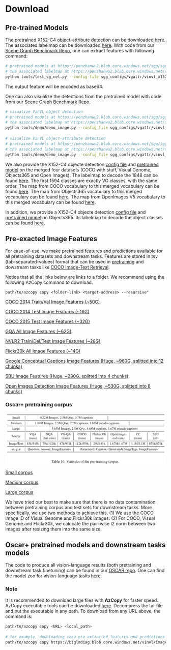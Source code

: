 # Download

## Pre-trained Models
The pretrained X152-C4 object-attribute detection can be downloaded [here](https://penzhanwu2.blob.core.windows.net/sgg/sgg_benchmark/vinvl_model_zoo/vinvl_vg_x152c4.pth).
The associated labelmap can be downloaded [here](https://penzhanwu2.blob.core.windows.net/sgg/sgg_benchmark/vinvl_model_zoo/VG-SGG-dicts-vgoi6-clipped.json).
With code from our [Scene Graph Benchmark Repo](https://github.com/microsoft/scene_graph_benchmark), one can extract features with following command:
```bash
# pretrained models at https://penzhanwu2.blob.core.windows.net/sgg/sgg_benchmark/vinvl_model_zoo/vinvl_vg_x152c4.pth
# the associated labelmap at https://penzhanwu2.blob.core.windows.net/sgg/sgg_benchmark/vinvl_model_zoo/VG-SGG-dicts-vgoi6-clipped.json
python tools/test_sg_net.py --config-file sgg_configs/vgattr/vinvl_x152c4.yaml TEST.IMS_PER_BATCH 2 MODEL.WEIGHT models/vinvl/vinvl_vg_x152c4.pth MODEL.ROI_HEADS.NMS_FILTER 1 MODEL.ROI_HEADS.SCORE_THRESH 0.2 DATA_DIR "../maskrcnn-benchmark-1/datasets1" TEST.IGNORE_BOX_REGRESSION True MODEL.ATTRIBUTE_ON True TEST.OUTPUT_FEATURE True
```
The output feature will be encoded as base64. 

One can also visualize the detections from the pretrained model with code from our [Scene Graph Benchmark Repo](https://github.com/microsoft/scene_graph_benchmark).
```bash
# visualize VinVL object detection
# pretrained models at https://penzhanwu2.blob.core.windows.net/sgg/sgg_benchmark/vinvl_model_zoo/vinvl_vg_x152c4.pth
# the associated labelmap at https://penzhanwu2.blob.core.windows.net/sgg/sgg_benchmark/vinvl_model_zoo/VG-SGG-dicts-vgoi6-clipped.json
python tools/demo/demo_image.py --config_file sgg_configs/vgattr/vinvl_x152c4.yaml --img_file ../maskrcnn-benchmark-1/datasets1/imgs/woman_fish.jpg --save_file output/woman_fish_x152c4.obj.jpg MODEL.WEIGHT models/vinvl/vinvl_vg_x152c4.pth MODEL.ROI_HEADS.NMS_FILTER 1 MODEL.ROI_HEADS.SCORE_THRESH 0.2 DATA_DIR "../maskrcnn-benchmark-1/datasets1" TEST.IGNORE_BOX_REGRESSION False

# visualize VinVL object-attribute detection
# pretrained models at https://penzhanwu2.blob.core.windows.net/sgg/sgg_benchmark/vinvl_model_zoo/vinvl_vg_x152c4.pth
# the associated labelmap at https://penzhanwu2.blob.core.windows.net/sgg/sgg_benchmark/vinvl_model_zoo/VG-SGG-dicts-vgoi6-clipped.json
python tools/demo/demo_image.py --config_file sgg_configs/vgattr/vinvl_x152c4.yaml --img_file ../maskrcnn-benchmark-1/datasets1/imgs/woman_fish.jpg --save_file output/woman_fish_x152c4.attr.jpg --visualize_attr MODEL.WEIGHT models/vinvl/vinvl_vg_x152c4.pth MODEL.ROI_HEADS.NMS_FILTER 1 MODEL.ROI_HEADS.SCORE_THRESH 0.2 DATA_DIR "../maskrcnn-benchmark-1/datasets1" TEST.IGNORE_BOX_REGRESSION False
```


We also provide the X152-C4 objecte detection [config file](https://biglmdiag.blob.core.windows.net/vinvl/model_ckpts/od_models/FourSets/config.yaml) and [pretrained model](https://biglmdiag.blob.core.windows.net/vinvl/model_ckpts/od_models/FourSets/model_final.pth) on the merged four datasets (COCO with stuff, Visual Genome, Objects365 and Open Images). 
The labelmap to decode the 1848 can be found [here](https://biglmdiag.blob.core.windows.net/vinvl/model_ckpts/od_models/FourSets/vgcocooiobjects_v1_class2ind.json). The first 1594 classes are exactly VG classes, with the same order. 
The map from COCO vocabulary to this merged vocabulary can be found [here](https://biglmdiag.blob.core.windows.net/vinvl/model_ckpts/od_models/FourSets/coco_vgoiv6_class2ind.json).
The map from Objects365 vocabulary to this merged vocabulary can be found [here](https://biglmdiag.blob.core.windows.net/vinvl/model_ckpts/od_models/FourSets/object365_vgoiv6_class2ind.json).
The map from OpenImages V5 vocabulary to this merged vocabulary can be found [here](https://biglmdiag.blob.core.windows.net/vinvl/model_ckpts/od_models/FourSets/oi_vgoiv6_class2ind.json).

In addition, we provide a X152-C4 objecte detection [config file](https://biglmdiag.blob.core.windows.net/vinvl/model_ckpts/od_models/objects365/attr_frcnn_X152C4.yaml) and [pretrained model](https://biglmdiag.blob.core.windows.net/vinvl/model_ckpts/od_models/objects365/model_0740000.pth) on Objects365. Its labelmap to decode the object classes can be found [here](https://biglmdiag.blob.core.windows.net/vinvl/model_ckpts/od_models/objects365/train.labelmap.tsv).

## Pre-exacted Image Features
For ease-of-use, we make pretrained features and predictions available for all pretraining datasets and downstream tasks. 
Features are stored in tsv (tab-separated-values) format that can be used in [pretraining](oscar/datasets/oscar_tsv.py) and dowstream tasks like [COCO Image-Text Retrieval](oscar/run_retrieval.py).

Notice that all the links below are links to a folder. We recommend using the following AzCopy command to download.
```
path/to/azcopy copy <folder-link> <target-address> --resursive"
```

[COCO 2014 Train/Val Image Features (~50G)](https://biglmdiag.blob.core.windows.net/vinvl/image_features/coco_X152C4_frcnnbig2_exp168model_0060000model.roi_heads.nm_filter_2_model.roi_heads.score_thresh_0.2/model_0060000/)

[COCO 2014 Test Image Features (~16G)](https://biglmdiag.blob.core.windows.net/vinvl/image_features/coco_X152C4_frcnnbig2_exp168model_0060000model.roi_heads.nm_filter_2_model.roi_heads.score_thresh_0.2/model_0060000/coco2014test/)

[COCO 2015 Test Image Features (~32G)](https://biglmdiag.blob.core.windows.net/vinvl/image_features/coco_X152C4_frcnnbig2_exp168model_0060000model.roi_heads.nm_filter_2_model.roi_heads.score_thresh_0.2/model_0060000/coco2015test/)

[GQA All Image Features (~62G)](https://biglmdiag.blob.core.windows.net/vinvl/image_features/gqa_X152C4_frcnnbig2_exp168model_0060000model.roi_heads.nm_filter_2_model.roi_heads.score_thresh_0.2/model_0060000/)

[NVLR2 Train/Del/Test Image Features (~28G)](https://biglmdiag.blob.core.windows.net/vinvl/image_features/nlvr2_X152C4_frcnnbig2_exp168model_0060000model.roi_heads.nm_filter_2_model.roi_heads.score_thresh_0.2/)

[Flickr30k All Image Features (~14G)](https://biglmdiag.blob.core.windows.net/vinvl/image_features/flickr30k_X152C4_frcnnbig2_exp168model_0060000model.roi_heads.nm_filter_2_model.roi_heads.score_thresh_0.2/model_0060000/)

[Google Conceptual Captions Image Features (Huge, ~960G, splitted into 12 chunks)](https://biglmdiag.blob.core.windows.net/vinvl/image_features/googlecc_X152C4_frcnnbig2_exp168model_0060000model.roi_heads.nm_filter_2_model.roi_heads.score_thresh_0.2/)

[SBU Image Features (Huge, ~280G, splitted into 4 chunks)](https://biglmdiag.blob.core.windows.net/vinvl/image_features/sbu_X152C4_frcnnbig2_exp168model_0060000model.roi_heads.nm_filter_2_model.roi_heads.score_thresh_0.2/model_0060000/)

[Open Images Detection Image Features (Huge, ~530G, splitted into 8 chunks)](https://biglmdiag.blob.core.windows.net/vinvl/image_features/oi_X152C4_frcnnbig2_exp168model_0060000model.roi_heads.nm_filter_2_model.roi_heads.score_thresh_0.2/model_0060000/)


### Oscar+ pretraining corpus
<img src="docs/pretrain_corpus.PNG" width="650"> 

[Small corpus](https://biglmdiag.blob.core.windows.net/vinvl/pretrain_corpus/coco_flickr30k_gqa.tsv)

[Medium corpus](https://biglmdiag.blob.core.windows.net/vinvl/pretrain_corpus/coco_flickr30k_gqa_oi.tsv)

[Large corpus](https://biglmdiag.blob.core.windows.net/vinvl/pretrain_corpus/coco_flickr30k_googlecc_gqa_sbu_oi.tsv)

We have tried our best to make sure that there is no data contamination between pretraining corpus and test sets for downstream tasks. 
More specifically, we use two methods to achieve this. 
(1) We use the COCO Image ID of Visual Genome and Flickr30k images.
(2) For COCO, Visual Genome and Flickr30k, we calucate the pair-wise l2 norm between two images after resizing them into the same size.


## Oscar+ pretrained models and downstream tasks models
The code to produce all vision-language results (both pretraining and downstream task finetuning) can be found in our [OSCAR repo](https://github.com/microsoft/Oscar).
One can find the model zoo for vision-language tasks [here](https://github.com/microsoft/Oscar/blob/master/MODEL_ZOO.md).


### Note
It is recommended to download large files with **AzCopy** for faster speed.
AzCopy executable tools can be downloaded [here](https://docs.microsoft.com/en-us/azure/storage/common/storage-use-azcopy-v10#download-azcopy).
Decompress the tar file and put the executable in any path. To download from
any URL above, the command is:
```bash
path/to/azcopy copy <URL> <local_path>

# for example, downloading coco pre-extracted features and predictions
path/to/azcopy copy https://biglmdiag.blob.core.windows.net/vinvl/image_features/coco_X152C4_frcnnbig2_exp168model_0060000model.roi_heads.nm_filter_2_model.roi_heads.score_thresh_0.2/model_0060000/ <local_path> --recursive
```


